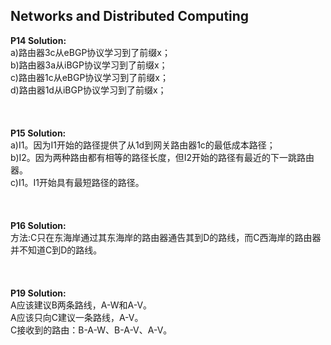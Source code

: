 ## Networks and Distributed Computing 

**P14 Solution:** <br/>
a)路由器3c从eBGP协议学习到了前缀x；<br/>
b)路由器3a从iBGP协议学习到了前缀x；<br/>
c)路由器1c从eBGP协议学习到了前缀x；<br/>
d)路由器1d从iBGP协议学习到了前缀x；<br/>
<br/>
<br/>
<br/>
**P15 Solution:**<br/>
a)I1。因为I1开始的路径提供了从1d到网关路由器1c的最低成本路径；<br/>
b)I2。因为两种路由都有相等的路径长度，但I2开始的路径有最近的下一跳路由器。<br/>
c)I1。I1开始具有最短路径的路径。<br/>
<br/>
<br/>
<br/>
**P16 Solution:**<br/>
方法:C只在东海岸通过其东海岸的路由器通告其到D的路线，而C西海岸的路由器并不知道C到D的路线。<br/>
<br/>
<br/>
<br/>
**P19 Solution:**<br/>
A应该建议B两条路线，A-W和A-V。<br/>
A应该只向C建议一条路线，A-V。<br/>
C接收到的路由：B-A-W、B-A-V、A-V。<br/>
<br/>
<br/>
<br/>
